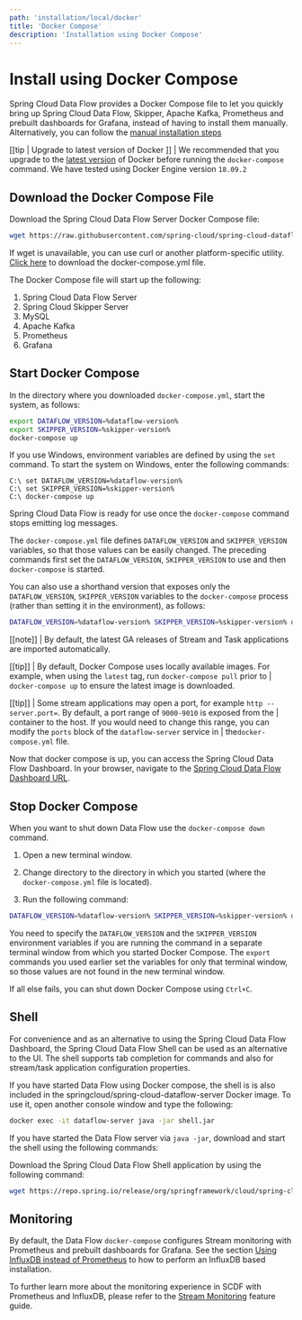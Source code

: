 ```yaml
---
path: 'installation/local/docker'
title: 'Docker Compose'
description: 'Installation using Docker Compose'
---
```


# Install using Docker Compose

Spring Cloud Data Flow provides a Docker Compose file to let you quickly bring up Spring Cloud Data Flow, Skipper, Apache Kafka, Prometheus and prebuilt dashboards for Grafana, instead of having to install them manually.
Alternatively, you can follow the [manual installation steps](%currentPath%/installation/local/manual)

[[tip | Upgrade to latest version of Docker ]]
| We recommended that you upgrade to the [latest version](https://docs.docker.com/compose/install/) of Docker before running the `docker-compose` command. We have tested using Docker Engine version `18.09.2`

## Download the Docker Compose File

Download the Spring Cloud Data Flow Server Docker Compose file:

```bash
wget https://raw.githubusercontent.com/spring-cloud/spring-cloud-dataflow/%dataflow-version%/spring-cloud-dataflow-server/docker-compose.yml
```

<!--NOTE-->

If wget is unavailable, you can use curl or another platform-specific utility. [Click here](https://raw.githubusercontent.com/spring-cloud/spring-cloud-dataflow/%dataflow-version%/spring-cloud-dataflow-server/docker-compose.yml) to download the docker-compose.yml file.

<!--END_NOTE-->

The Docker Compose file will start up the following:

1. Spring Cloud Data Flow Server
1. Spring Cloud Skipper Server
1. MySQL
1. Apache Kafka
1. Prometheus
1. Grafana

## Start Docker Compose

In the directory where you downloaded `docker-compose.yml`, start the system, as follows:

```bash
export DATAFLOW_VERSION=%dataflow-version%
export SKIPPER_VERSION=%skipper-version%
docker-compose up
```

If you use Windows, environment variables are defined by using the `set`
command. To start the system on Windows, enter the following commands:

    C:\ set DATAFLOW_VERSION=%dataflow-version%
    C:\ set SKIPPER_VERSION=%skipper-version%
    C:\ docker-compose up

Spring Cloud Data Flow is ready for use once the `docker-compose` command stops emitting log messages.

The `docker-compose.yml` file defines `DATAFLOW_VERSION` and `SKIPPER_VERSION` variables, so that those values can
be easily changed.
The preceding commands first set the `DATAFLOW_VERSION`, `SKIPPER_VERSION` to use and then `docker-compose` is started.

You can also use a shorthand version that exposes only the `DATAFLOW_VERSION`, `SKIPPER_VERSION` variables to the `docker-compose` process (rather than setting it in the environment), as follows:

```bash
DATAFLOW_VERSION=%dataflow-version% SKIPPER_VERSION=%skipper-version% docker-compose up
```

[[note]]
| By default, the latest GA releases of Stream and Task applications are imported automatically.

[[tip]]
| By default, Docker Compose uses locally available images. For example, when using the `latest` tag, run `docker-compose pull` prior to
| `docker-compose up` to ensure the latest image is downloaded.

[[tip]]
| Some stream applications may open a port, for example `http --server.port=`. By default, a port range of `9000-9010` is exposed from the
| container to the host. If you would need to change this range, you can modify the `ports` block of the `dataflow-server` service in
| the`docker-compose.yml` file.

Now that docker compose is up, you can access the Spring Cloud Data Flow Dashboard.
In your browser, navigate to the [Spring Cloud Data Flow Dashboard URL](http://localhost:9393/dashboard).

## Stop Docker Compose

When you want to shut down Data Flow use the `docker-compose down` command.

1. Open a new terminal window.

1. Change directory to the directory in which you started (where the
   `docker-compose.yml` file is located).

1. Run the following command:

```bash
DATAFLOW_VERSION=%dataflow-version% SKIPPER_VERSION=%skipper-version% docker-compose down
```

<!--NOTE-->

You need to specify the `DATAFLOW_VERSION` and the `SKIPPER_VERSION` environment variables if you are running the command in a separate terminal window from which you started Docker Compose. The `export` commands you used earlier set the variables for only that terminal window, so those values are not found in the new terminal window.

<!--END_NOTE-->

If all else fails, you can shut down Docker Compose using `Ctrl+C`.

## Shell

For convenience and as an alternative to using the Spring Cloud Data Flow Dashboard, the Spring Cloud Data Flow Shell can be used as an alternative to the UI.
The shell supports tab completion for commands and also for stream/task application configuration properties.

If you have started Data Flow using Docker compose, the shell is is also included in the springcloud/spring-cloud-dataflow-server Docker image.
To use it, open another console window and type the following:

```bash
docker exec -it dataflow-server java -jar shell.jar
```

If you have started the Data Flow server via `java -jar`, download and start the shell using the following commands:

Download the Spring Cloud Data Flow Shell application by using the following command:

```bash
wget https://repo.spring.io/release/org/springframework/cloud/spring-cloud-dataflow-shell/%dataflow-version%/spring-cloud-dataflow-shell-%dataflow-version%.jar
```

<!-- **TODO add link/create content for shell** -->

## Monitoring

By default, the Data Flow `docker-compose` configures Stream monitoring with Prometheus and prebuilt dashboards for Grafana.
See the section [Using InfluxDB instead of Prometheus](%currentPath%/installation/local/docker-customize/#using-influxdb-instead-of-prometheus-for-monitoring) to how to perform an InfluxDB based installation.

To further learn more about the monitoring experience in SCDF with Prometheus and InfluxDB, please refer to the [Stream Monitoring](%currentPath%/feature-guides/streams/monitoring#local) feature guide.
